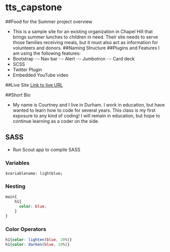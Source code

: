 # tts_capstone
##Food for the Summer project overview
- This is a sample site for an existing organization in Chapel Hill that brings summer lunches to children in need. Their site needs to serve those families receiving meals, but it must also act as information for volunteers and donors.
##Naming Structure
##Plugins and Features
I am using the following features:
- Bootstrap
⋅⋅- Nav bar
⋅⋅- Alert
⋅⋅- Jumbotron
⋅⋅- Card deck
- SCSS
- Twitter Plugin
- Embedded YouTube video

##Live Site
[Link to live URL](http://courtneyrogers.org/projects/ffs_capstone/)

##Short Bio
- My name is Courtney and I live in Durham. I work in education, but have wanted to learn how to code for several years. This class is my first exposure to any kind of coding! I will remain in education, but hope to continue learning as a coder on the side.


## SASS
- Run Scout app to compile SASS  
### Variables
`$variablename: lightblue;`
### Nesting
```SCSS
main{
    h1{
      color: blue;
    }
}
```
### Color Operators  
```SCSS  
h1{color: lighten(blue, 20%)}
h1{color: darken(blue, 20%)}
```

